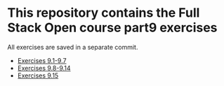 # This repository contains the Full Stack Open course part9 exercises

All exercises are saved in a separate commit.

- [Exercises 9.1-9.7](./calculator/)
- [Exercises 9.8-9.14](./patientor/)
- [Exercises 9.15](./courseinfo-ts/)
